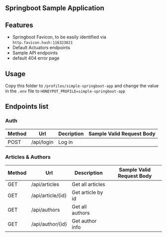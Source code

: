 
Springboot Sample Application
-------

## Features

- Springboot Favicon, to be easily identified via `http.favicon.hash:116323821`
- Default Actuators endpoints
- Sample API endpoints
- default 404 error page


## Usage
Copy this folder to `/profiles/simple-springboot-app` and change the value in the `.env` file to `HONEYPOT_PROFILE=simple-springboot-app` 


## Endpoints list

### Auth

| Method | Url | Decription | Sample Valid Request Body | 
| ------ | --- | ---------- | --------------------------- |
| POST   | /api/login | Log in |  |


### Articles & Authors

| Method | Url | Description | Sample Valid Request Body |
| ------ | --- | ----------- | ------------------------- |
| GET    | /api/articles | Get all articles | |
| GET    | /api/article/{id} | Get article by id | |
| GET    | /api/authors | Get all authors | |
| GET    | /api/author/{id} | Get author info | |



